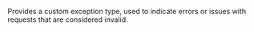 Provides a custom exception type, used to indicate errors or issues with requests that are considered invalid.